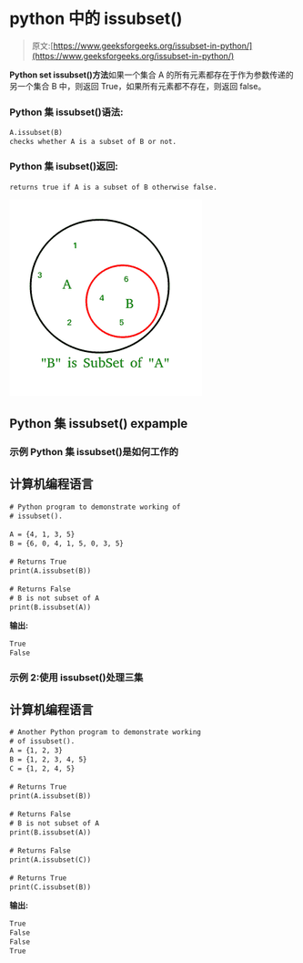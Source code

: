 # python 中的 issubset()

> 原文:[https://www.geeksforgeeks.org/issubset-in-python/](https://www.geeksforgeeks.org/issubset-in-python/)

**Python set issubset()方法**如果一个集合 A 的所有元素都存在于作为参数传递的另一个集合 B 中，则返回 True，如果所有元素都不存在，则返回 false。

### **Python 集 issubset()语法:**

```
A.issubset(B)
checks whether A is a subset of B or not.
```

### Python 集 isubset()返回:

```
returns true if A is a subset of B otherwise false.
```

![subset](img/d577225aee1c1a3f25c213c3d8d083ba.png)

## Python 集 issubset() expample

### 示例 Python 集 issubset()是如何工作的

## 计算机编程语言

```
# Python program to demonstrate working of
# issubset().

A = {4, 1, 3, 5}
B = {6, 0, 4, 1, 5, 0, 3, 5}

# Returns True
print(A.issubset(B))

# Returns False
# B is not subset of A
print(B.issubset(A))
```

**输出:**

```
True
False
```

### 示例 2:使用 issubset()处理三集

## 计算机编程语言

```
# Another Python program to demonstrate working
# of issubset().
A = {1, 2, 3}
B = {1, 2, 3, 4, 5}
C = {1, 2, 4, 5}

# Returns True
print(A.issubset(B))

# Returns False
# B is not subset of A
print(B.issubset(A))

# Returns False
print(A.issubset(C))

# Returns True
print(C.issubset(B))
```

**输出:**

```
True
False
False
True
```
